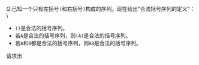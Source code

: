 $Q:$已知一个只有左括号`(`和右括号`)`构成的序列。现在给出”合法括号序列的定义“：\
- `()`是合法的括号序列。
- 若`A`是合法的括号序列，则`(A)`是合法的括号序列。
- 若`A`和`B`都是合法的括号序列，则`AB`是合法的括号序列。

请求出